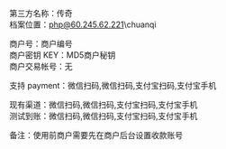 ﻿第三方名称：传奇  
档案位置：php@60.245.62.221\chuanqi  

商户号：商户编号  
商户密钥 KEY：MD5商户秘钥  
商户交易帐号：无  

支持 payment：微信扫码,微信扫码,支付宝扫码,支付宝手机  

现有渠道：微信扫码,微信扫码,支付宝扫码,支付宝手机  
测试到账：微信扫码,微信扫码,支付宝扫码,支付宝手机  

备注：使用前商户需要先在商户后台设置收款账号  